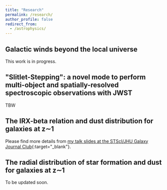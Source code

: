 ```yaml
---
title: "Research"
permalink: /research/
author_profile: false
redirect_from:
  - /astrophysics/
---
```


## Galactic winds beyond the local universe

This work is in progress.

## "Slitlet-Stepping": a novel mode to perform multi-object and spatially-resolved spectroscopic observations with JWST

TBW

## The IRX-beta relation and dust distribution for galaxies at z&sim;1
  
Please find more details from [my talk slides at the STScI/JHU Galaxy Journal Club](http://WeichenStars.github.io/files/GJC_WWang.pdf){:target="_blank"}.

## The radial distribution of star formation and dust for galaxies at z&sim;1
<!---
Quite different from their local buddies, z&sim;1 galaxies are known to be considerably obscured by dust. In typical cases,more than 80% of the UV photons from star forming regions are blocked (see Wuyts et al. 2011, ApJ, 742, 96). Therefore in order to figure out where stars are born inside these galaxies, which is one of the most important questions of galaxy formation nowadays, dust extinction effect must be appropriately evaluated (the so-called age-dust degeneracy).

To hack this, I use spatial-resolved deep photometry as obtained by the [HST CANDELS](https://candels.ucolick.org/){:target="_blank"} to dissect the colors of z&sim;1 star-forming galaxies (we really count on HST, because most of them are no larger than 1 arc second!). We adapt rest-frame UVJ color diagrams and map color gradients (the colors of galaxies as a function of radius) onto them. Special calibration is designed to infer star formation gradients and dust attenuation gradients based on HST broadband photometry.We also look forward to doing this beyond z&sim;1, now hindered by the lack of high resolution mid-IR imaging necessary to derive rest-frame near-IR bands. But that's where [JWST](https://jwst.stsci.edu/){:target="_blank"} is coming to help hopefully soon. 
-->
To be updated soon.


<!---
[Here is a note]('https://nbviewer.jupyter.org/github/WeichenStars/WeichenStars.github.io/blob/master/Galaxies_LSS_pencilgalaxy.ipynb?flush_cache=true'){:target="_blank"} about basic galaxy formation theories in a cosmological context I am curently developing. The note follows a minimalism fashion to help people, especially those working on galaxy observation but having little time to work through textbooks, reach to the concenpt of galaxy formation since the primodial CMB fluctuation fast and clearly.
-->

<!---
  <ul>{% for post in site.publications %}
    {% include archive-single-cv.html %}
  {% endfor %}</ul>
-->
